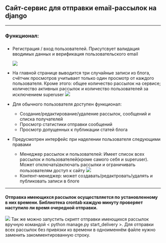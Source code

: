 ## Сайт-сервис для отправки email-рассылок на django 
---
### Функционал: 
##### 
* Регистрация / вход пользователей. Присутсвует валидация вводимых данных и верификация пользовательского email <p>
![](https://i.ibb.co/tQw3p2S/Screenshot-from-2023-02-14-02-45-41.png)

* На главной странице выводится три случайные записи из блога, счётчик просмотров учитывает только один просмотр от каждого пользователя.
Кроме этого: общее количество рассылок на сервисе; количество активных рассылок и количество пользователей за исключением superuser
![](https://i.ibb.co/ph78jHk/Screenshot-from-2023-02-14-02-50-38.png)
* Для обычного пользователя доступен функционал:
  - Создание/редактирование/удаление рассылок, сообщений и списка получателей
  - Просмотр статистики отправки сообщений
  - Просмотр допущенных к публикации статей блога
* Предусмотрен интерфейс при наделении пользователя следующими правами
  - Менеджер рассылок и пользователей: Имеет список всех рассылок и пользователей(кроме самого себя и superuser). Может отключать\включать рассылки и ограничивать пользователям доступ к сайту
![](https://i.ibb.co/Czk23gm/Screenshot-from-2023-02-14-03-15-11.png)
  - Контент-менеджер: может создавать/редактровать/удалять и публиковать записи в блоге
 ---
 #### Отправка имеющихся рассылок осуществляется по установленному в них времени. Библиотека crontab каждую минуту проверяет наступило ли время очередной отправки.
 ![](https://i.ibb.co/ZHFyDBx/Screenshot-from-2023-01-29-20-42-47.png)
 Так же можно запустить скрипт отправки имеющихся рассылок вручную командой < python manage.py start_delivery >. Для отправки всех рассылок без привязки ко времени в одноименнём файле нужно заменить закомментированную строку.
 
